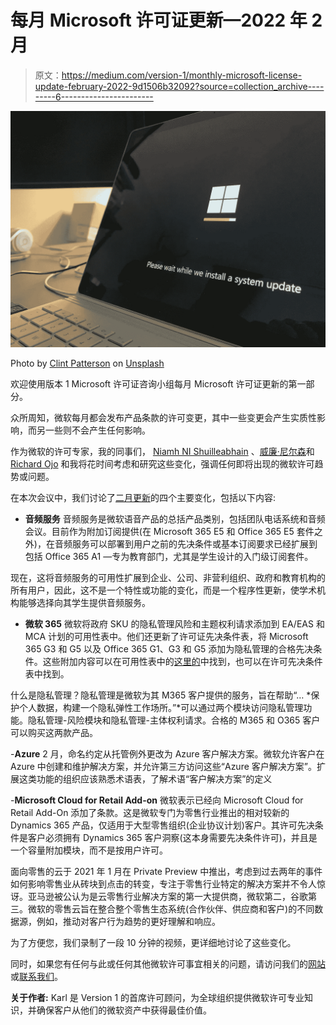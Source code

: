 # 每月 Microsoft 许可证更新—2022 年 2 月

> 原文：<https://medium.com/version-1/monthly-microsoft-license-update-february-2022-9d1506b32092?source=collection_archive---------6----------------------->

![](img/e81aa7501882180b54fe7581f28bd072.png)

Photo by [Clint Patterson](https://unsplash.com/@cbpsc1) on [Unsplash](https://unsplash.com/?utm_source=medium&utm_medium=referral)

欢迎使用版本 1 Microsoft 许可证咨询小组每月 Microsoft 许可证更新的第一部分。

众所周知，微软每月都会发布产品条款的许可变更，其中一些变更会产生实质性影响，而另一些则不会产生任何影响。

作为微软的许可专家，我的同事们， [Niamh NI Shuilleabhain](https://www.linkedin.com/in/niamh-n%C3%AD-sh%C3%BAilleabh%C3%A1in-64123533/) 、[威廉·尼尔森](https://williamjdnelson.medium.com)和 [Richard Ojo](https://www.linkedin.com/in/richard-olumide-o-53676a43/) 和我将花时间考虑和研究这些变化，强调任何即将出现的微软许可趋势或问题。

在本次会议中，我们讨论了[二月更新](https://www.microsoft.com/licensing/terms/product/changes)的四个主要变化，包括以下内容:

- **音频服务** 音频服务是微软语音产品的总括产品类别，包括团队电话系统和音频会议。目前作为附加订阅提供(在 Microsoft 365 E5 和 Office 365 E5 套件之外)，在音频服务可以部署到用户之前的先决条件或基本订阅要求已经扩展到包括 Office 365 A1 —专为教育部门，尤其是学生设计的入门级订阅套件。

现在，这将音频服务的可用性扩展到企业、公司、非营利组织、政府和教育机构的所有用户，因此，这不是一个特性或功能的变化，而是一个程序性更新，使学术机构能够选择向其学生提供音频服务。

- **微软 365** 微软将政府 SKU 的隐私管理风险和主题权利请求添加到 EA/EAS 和 MCA 计划的可用性表中。他们还更新了许可证先决条件表，将 Microsoft 365 G3 和 G5 以及 Office 365 G1、G3 和 G5 添加为隐私管理的合格先决条件。这些附加内容可以在可用性表中的[这里的](https://eur02.safelinks.protection.outlook.com/?url=https%3A%2F%2Fwww.microsoft.com%2Flicensing%2Fterms%2Fproductoffering%2FMicrosoft365%2FEAEAS&data=04%7C01%7CKarl.ODoherty%40version1.com%7C27351fa347804802f7c108d9f6dbe31c%7C3e0088dc06294ae6aa8c813e7a296f50%7C0%7C0%7C637812246540236096%7CUnknown%7CTWFpbGZsb3d8eyJWIjoiMC4wLjAwMDAiLCJQIjoiV2luMzIiLCJBTiI6Ik1haWwiLCJXVCI6Mn0%3D%7C3000&sdata=vW%2F9abrmmRosnDwREyxMpt6PIaetTpH5q6hrse%2BEiVY%3D&reserved=0)中找到，也可以在许可先决条件表中找到。

什么是隐私管理？隐私管理是微软为其 M365 客户提供的服务，旨在帮助“… *保护个人数据，构建一个隐私弹性工作场所。”*可以通过两个模块访问隐私管理功能。隐私管理-风险模块和隐私管理-主体权利请求。合格的 M365 和 O365 客户可以购买这两款产品。

-**Azure** 2 月，命名约定从托管例外更改为 Azure 客户解决方案。微软允许客户在 Azure 中创建和维护解决方案，并允许第三方访问这些“Azure 客户解决方案”。扩展这类功能的组织应该熟悉术语表，了解术语“客户解决方案”的定义

-**Microsoft Cloud for Retail Add-on** 微软表示已经向 Microsoft Cloud for Retail Add-On 添加了条款。这是微软专门为零售行业推出的相对较新的 Dynamics 365 产品，仅适用于大型零售组织(企业协议计划)客户。其许可先决条件是客户必须拥有 Dynamics 365 客户洞察(这本身需要先决条件许可)，并且是一个容量附加模块，而不是按用户许可。

面向零售的云于 2021 年 1 月在 Private Preview 中推出，考虑到过去两年的事件如何影响零售业从砖块到点击的转变，专注于零售行业特定的解决方案并不令人惊讶。亚马逊被公认为是云零售行业解决方案的第一大提供商，微软第二，谷歌第三。微软的零售云旨在整合整个零售生态系统(合作伙伴、供应商和客户)的不同数据源，例如，推动对客户行为趋势的更好理解和响应。

为了方便您，我们录制了一段 10 分钟的视频，更详细地讨论了这些变化。

同时，如果您有任何与此或任何其他微软许可事宜相关的问题，请访问我们的[网站](https://www.version1.com/it-service/software-asset-management/)或[联系我们](https://www.version1.com/contact/)。

**关于作者:**
Karl 是 Version 1 的首席许可顾问，为全球组织提供微软许可专业知识，并确保客户从他们的微软资产中获得最佳价值。